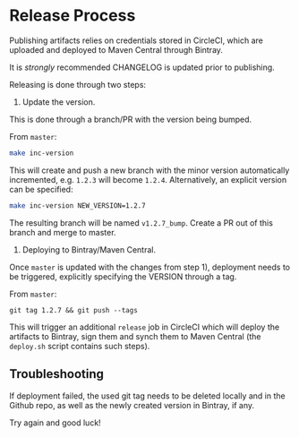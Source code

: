 # Release Process

Publishing artifacts relies on credentials stored in CircleCI,
which are uploaded and deployed to Maven Central through Bintray.

It is *strongly* recommended CHANGELOG is updated prior to publishing.

Releasing is done through two steps:

1. Update the version.

This is done through a branch/PR with the version being bumped.

From `master`:

```sh
make inc-version
```

This will create and push a new branch with the minor version automatically
incremented, e.g. `1.2.3` will become `1.2.4`. Alternatively, an explicit
version can be specified:

```sh
make inc-version NEW_VERSION=1.2.7
```

The resulting branch will be named `v1.2.7_bump`. Create a PR out of this branch
and merge to master.

1. Deploying to Bintray/Maven Central.

Once `master` is updated with the changes from step 1), deployment needs to be triggered,
explicitly specifying the VERSION through a tag.

From `master`:

```
git tag 1.2.7 && git push --tags
```

This will trigger an additional `release` job in CircleCI which will deploy the artifacts
to Bintray, sign them and synch them to Maven Central (the `deploy.sh` script contains
such steps).

## Troubleshooting

If deployment failed, the used git tag needs to be deleted locally and in the Github repo,
as well as the newly created version in Bintray, if any.

Try again and good luck!
